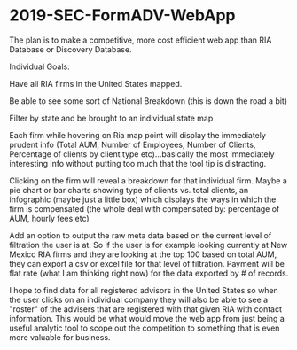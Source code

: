 # 2019-SEC-FormADV-WebApp

The plan is to make a competitive, more cost efficient web app than RIA Database or Discovery Database.


Individual Goals:

Have all RIA firms in the United States mapped. 

Be able to see some sort of National Breakdown (this is down the road a bit)

Filter by state and be brought to an individual state map 

Each firm while hovering on Ria map point will display the immediately prudent info (Total AUM, Number of Employees, Number of Clients, Percentage of clients by client type etc)...basically the most immediately interesting info without putting too much that the tool tip is distracting. 

Clicking on the firm will reveal a breakdown for that individual firm. Maybe a pie chart or bar charts showing type of clients vs. total clients, an infographic (maybe just a little box) which displays the ways in which the firm is compensated (the whole deal with compensated by: percentage of AUM, hourly fees etc)

Add an option to output the raw meta data based on the current level of filtration the user is at. 
So if the user is for example looking currently at New Mexico RIA firms and they are looking at the top 100 based on total AUM, they can export a csv or excel file for that level of filtration. Payment will be flat rate (what I am thinking right now) for the data exported by # of records. 

I hope to find data for all registered advisors in the United States so when the user clicks on an individual company they will also be able to see a "roster" of the advisers that are registered with that given RIA with contact information. This would be what would move the web app from just being a useful analytic tool to scope out the competition to something that is even more valuable for business. 

